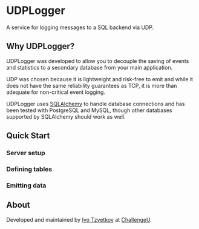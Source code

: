 # UDPLogger

A service for logging messages to a SQL backend via UDP.

## Why UDPLogger?

UDPLogger was developed to allow you to decouple the saving of events and statistics to a secondary database from your main application.

UDP was chosen because it is lightweight and risk-free to emit and while it does not have the same reliability guarantees as TCP, it is more than adequate for non-critical event logging.

UDPLogger uses [SQLAlchemy](http://www.sqlalchemy.org/) to handle database connections and has been tested with PostgreSQL and MySQL, though other databases supported by SQLAlchemy should work as well.

## Quick Start

### Server setup

### Defining tables

### Emitting data

## About

Developed and maintained by [Ivo Tzvetkov](https://github.com/ivotkv) at [ChallengeU](http://challengeu.com).

